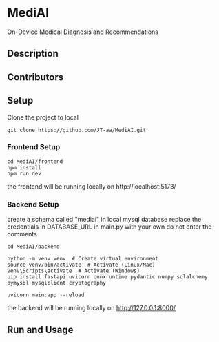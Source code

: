 # MediAI
On-Device Medical Diagnosis and Recommendations

## Description
## Contributors
## Setup
Clone the project to local 
```
git clone https://github.com/JT-aa/MediAI.git
```
### Frontend Setup
```
cd MediAI/frontend
npm install
npm run dev
```
the frontend will be running locally on http://localhost:5173/

### Backend Setup
create a schema called "mediai" in local mysql database
replace the credentials in DATABASE_URL in main.py with your own
do not enter the comments
```
cd MediAI/backend

python -m venv venv  # Create virtual environment
source venv/bin/activate  # Activate (Linux/Mac)
venv\Scripts\activate  # Activate (Windows)
pip install fastapi uvicorn onnxruntime pydantic numpy sqlalchemy pymysql mysqlclient cryptography

uvicorn main:app --reload
```
the backend will be running locally on http://127.0.0.1:8000/

## Run and Usage
